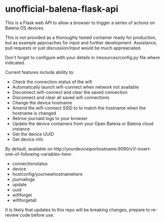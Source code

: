 # unofficial-balena-flask-api

This is a Flask web API to allow a browser to trigger a series of actions on Balena OS devices. 

This is not provided as a thoroughly tested container ready for production, but as example approaches for input and further development. Assistance, pull requests or just discussion/input would be much appreaciated. 

Don't forget to configure with your details in /resources/config.py file where indicated. 

Current features include ability to:

- Check the connection status of the wifi
- Automatically launch wifi-connect when network not available
- Disconnect wifi-connect and clear the saved connection
- Disconnect and clear all saved wifi connections
- Change the device hostname
- Amend the wifi-connect SSID to to match the hostname when the hostname is changed
- Retrive journald logs to your browser
- Update the device containers from your Open Balena or Balena cloud instance
- Get the device UUID
- Get device info

By default, available on http://yourdeviceiporhostname:9090/v1/-insert-one-of-following-variables-here-
- connectionstatus
- device
- hostconfig/yournewhostnamehere
- journallogs
- update
- uuid
- wififorget
- wififorgetall

It is likely that updates to this repo will be breaking changes, prepare to re-review code before use. 
